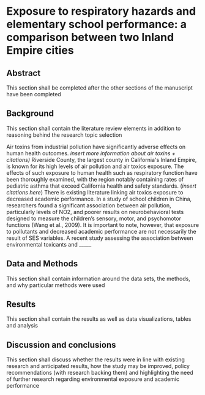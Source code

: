 # Exposure to respiratory hazards and elementary school performance: a comparison between two Inland Empire cities

## Abstract
This section shall be completed after the other sections of the manuscript have been completed

## Background
This section shall contain the literature review elements in addition to reasoning behind the research topic selection

Air toxins from industrial pollution have significantly adverse effects on human health outcomes. *insert more information about air toxins + citations)* Riverside County, the largest county in California's Inland Empire, is known for its high levels of air pollution and air toxics exposure. The effects of such exposure to human health such as respiratory function have been thoroughly examined, with the region notably containing rates of pediatric asthma that exceed California health and safety standards. (*insert citations here*) There is existing literature linking air toxics exposure to decreased academic performance. In a study of school children in China, researchers found a significant association between air pollution, particularly levels of NO2, and poorer results on neurobehavioral tests designed to measure the children’s sensory, motor, and psychomotor functions (Wang et al., 2009). It is important to note, however, that exposure to pollutants and decreased academic performance are not necessarily the result of SES variables. A recent study assessing the association between environmental toxicants and _____

## Data and Methods
This section shall contain information around the data sets, the methods, and why particular methods were used

## Results
This section shall contain the results as well as data visualizations, tables and analysis

## Discussion and conclusions
This section shall discuss whether the results were in line with existing research and anticipated results, how the study may be improved, policy recommendations (with research backing them) and highlighting the need of further research regarding environmental exposure and academic performance
